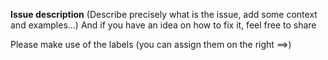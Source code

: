 **Issue description**
(Describe precisely what is the issue, add some context and examples...)
And if you have an idea on how to fix it, feel free to share

Please make use of the labels (you can assign them on the right ==>)
